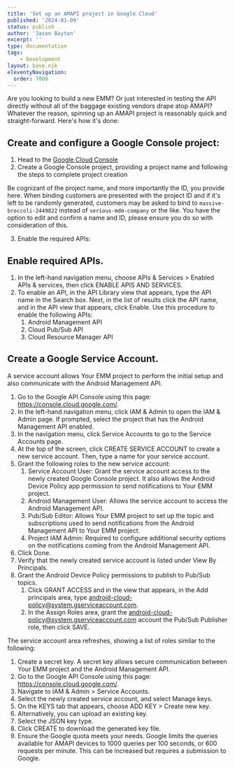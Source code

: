 ```yaml
---
title: 'Set up an AMAPI project in Google Cloud'
published: '2024-01-09'
status: publish
author: 'Jason Bayton'
excerpt: ''
type: documentation
tags: 
    - Development
layout: base.njk
eleventyNavigation:
  order: 7000
---
```

Are you looking to build a new EMM? Or just interested in testing the API directly without all of the baggage existing vendors drape atop AMAPI? Whatever the reason, spinning up an AMAPI project is reasonably quick and straight-forward. Here's how it's done:

## Create and configure a Google Console project:

1. Head to the [Google Cloud Console](https://console.cloud.google.com/)
2. Create a Google Console project, providing a project name and following the steps to complete project creation

Be cognizant of the project name, and more importantly the ID, you provide here. When binding customers are presented with the project ID and if it's left to be randomly generated, customers may be asked to bind to `massive-broccoli-2449822` instead of `serious-mdm-company` or the like. You have the option to edit and confirm a name and ID, please ensure you do so with consideration of this.

3. Enable the required APIs:

## Enable required APIs.

1. In the left-hand navigation menu, choose APIs & Services > Enabled APIs & services, then click ENABLE APIS AND SERVICES.
2. To enable an API, in the API Library view that appears, type the API name in the Search box. Next, in the list of results click the API name, and in the API view that appears, click Enable. Use this procedure to enable the following APIs:
   1. Android Management API
   2. Cloud Pub/Sub API
   3. Cloud Resource Manager API

## Create a Google Service Account. 

A service account allows Your EMM project to perform the initial setup and also communicate with the Android Management API.
1. Go to the Google API Console using this page: https://console.cloud.google.com/.
2. In the left-hand navigation menu, click IAM & Admin to open the IAM & Admin page. If prompted, select the project that has the Android Management API enabled.
3. In the navigation menu, click Service Accounts to go to the Service Accounts page.
4. At the top of the screen, click CREATE SERVICE ACCOUNT to create a new service account. Then, type a name for your service account.
5. Grant the following roles to the new service account:
   1. Service Account User: Grant the service account access to the newly created Google Console project. It also allows the Android Device Policy app permission to send notifications to Your EMM project.
   2. Android Management User: Allows the service account to access the Android Management API.
   3. Pub/Sub Editor: Allows Your EMM project to set up the topic and subscriptions used to send notifications from the Android Management API to Your EMM project.
   4. Project IAM Admin: Required to configure additional security options on the notifications coming from the Android Management API.
6. Click Done.
7. Verify that the newly created service account is listed under View By Principals.
8. Grant the Android Device Policy permissions to publish to Pub/Sub topics.
   1. Click GRANT ACCESS and in the view that appears, in the Add principals area, type android-cloud-policy@system.gserviceaccount.com.
   2. In the Assign Roles area, grant the android-cloud-policy@system.gserviceaccount.com account the Pub/Sub Publisher role, then click SAVE.

The service account area refreshes, showing a list of roles similar to the following:

1. Create a secret key. A secret key allows secure communication between Your EMM project and the Android Management API.
2. Go to the Google API Console using this page: https://console.cloud.google.com/.
3. Navigate to IAM & Admin > Service Accounts.
4. Select the newly created service account, and select Manage keys.
5. On the KEYS tab that appears, choose ADD KEY > Create new key.
6. Alternatively, you can upload an existing key.
7. Select the JSON key type.
8. Click CREATE to download the generated key file.
9. Ensure the Google quota meets your needs. Google limits the queries available for AMAPI devices to 1000 queries per 100 seconds, or 600 requests per minute. This can be increased but requires a submission to Google.